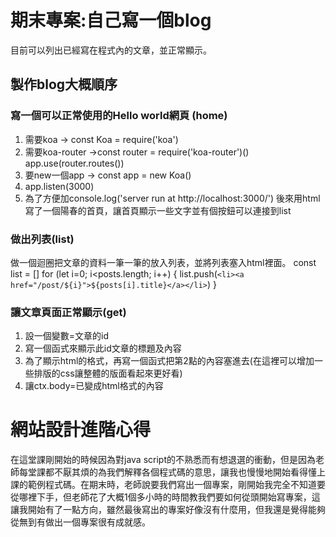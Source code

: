 # 期末專案:自己寫一個blog
目前可以列出已經寫在程式內的文章，並正常顯示。
## 製作blog大概順序
### 寫一個可以正常使用的Hello world網頁 (home)
1. 需要koa -> const Koa = require('koa')
2. 需要koa-router ->const router = require('koa-router')()   app.use(router.routes())
3. 要new一個app -> const app = new Koa()
4. app.listen(3000)
5. 為了方便加console.log('server run at http://localhost:3000/')
後來用html寫了一個陽春的首頁，讓首頁顯示一些文字並有個按鈕可以連接到list

### 做出列表(list)
做一個迴圈把文章的資料一筆一筆的放入列表，並將列表塞入html裡面。
const list = []
    for (let i=0; i<posts.length; i++) {
        list.push(`<li><a href="/post/${i}">${posts[i].title}</a></li>`)
    }
### 讓文章頁面正常顯示(get)
1. 設一個變數=文章的id
2. 寫一個函式來顯示此id文章的標題及內容
3. 為了顯示html的格式，再寫一個函式把第2點的內容塞進去(在這裡可以增加一些排版的css讓整體的版面看起來更好看)
4. 讓ctx.body=已變成html格式的內容

# 網站設計進階心得
在這堂課剛開始的時候因為對java script的不熟悉而有想退選的衝動，但是因為老師每堂課都不厭其煩的為我們解釋各個程式碼的意思，讓我也慢慢地開始看得懂上課的範例程式碼。在期末時，老師說要我們寫出一個專案，剛開始我完全不知道要從哪裡下手，但老師花了大概1個多小時的時間教我們要如何從頭開始寫專案，這讓我開始有了一點方向，雖然最後寫出的專案好像沒有什麼用，但我還是覺得能夠從無到有做出一個專案很有成就感。

